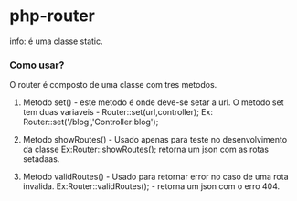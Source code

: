 # php-router

info: é uma classe static.

### Como usar?

O router é composto de uma classe com tres metodos.

1. Metodo set() - este metodo é onde deve-se setar a url.
   O metodo set tem duas variaveis - Router::set(url,controller);
   Ex: Router::set('/blog','Controller:blog');
   
2. Metodo showRoutes() - Usado apenas para teste no desenvolvimento da classe
   Ex:Router::showRoutes(); retorna um json com as rotas setadaas.
   
3. Metodo validRoutes() - Usado para retornar error no caso de uma rota invalida.
   Ex:Router::validRoutes(); - retorna um json com o erro 404.
   
